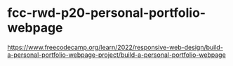 # fcc-rwd-p20-personal-portfolio-webpage
https://www.freecodecamp.org/learn/2022/responsive-web-design/build-a-personal-portfolio-webpage-project/build-a-personal-portfolio-webpage

